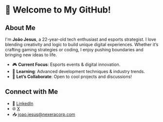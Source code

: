 # 👋 Welcome to My GitHub!

## About Me  
I'm **João Jesus**, a 22-year-old tech enthusiast and esports strategist. I love blending creativity and logic to build unique digital experiences. Whether it’s crafting gaming strategies or coding, I enjoy pushing boundaries and bringing new ideas to life.

- 🎮 **Current Focus**: Esports events & digital innovation.  
- 🌱 **Learning**: Advanced development techniques & industry trends.  
- 💬 **Let’s Collaborate**: Open to cool projects and discussions!  

## Connect with Me  
- 💼 [LinkedIn](https://www.linkedin.com/in/joaojesus12/)
- 🌐 [X](https://x.com/OP_F1ST)
- 📥 joao.jesus@nexeracorp.com
